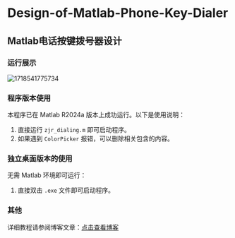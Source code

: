 # Design-of-Matlab-Phone-Key-Dialer
## Matlab电话按键拨号器设计

### 运行展示
![1718541775734](https://github.com/Auorui/Design-of-Matlab-Phone-Key-Dialer/assets/100789256/4637b765-11f8-4016-b256-bf72ca00647b)

### 程序版本使用
本程序已在 Matlab R2024a 版本上成功运行。以下是使用说明：

1. 直接运行 `zjr_dialing.m` 即可启动程序。
2. 如果遇到 `ColorPicker` 报错，可以删除相关包含的内容。

### 独立桌面版本的使用
无需 Matlab 环境即可运行：

1. 直接双击 `.exe` 文件即可启动程序。

### 其他
详细教程请参阅博客文章：[点击查看博客](https://blog.csdn.net/m0_62919535/article/details/139704500)
